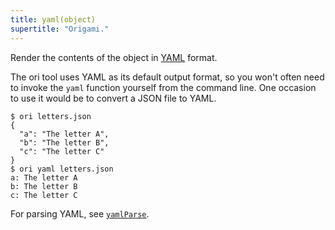 ```yaml
---
title: yaml(object)
supertitle: "Origami."
---
```


Render the contents of the object in [YAML](https://en.wikipedia.org/wiki/YAML) format.

The ori tool uses YAML as its default output format, so you won't often need to invoke the `yaml` function yourself from the command line. One occasion to use it would be to convert a JSON file to YAML.

```console
$ ori letters.json
{
  "a": "The letter A",
  "b": "The letter B",
  "c": "The letter C"
}
$ ori yaml letters.json
a: The letter A
b: The letter B
c: The letter C
```

For parsing YAML, see [`yamlParse`](yamlParse.html).

